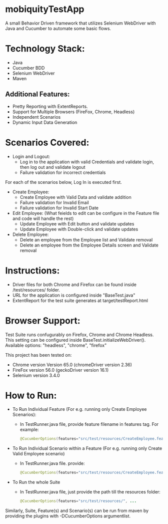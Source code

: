 # mobiquityTestApp
A small Behavior Driven framework that utilizes Selenium WebDriver with Java and Cucumber to automate some basic flows.

# Technology Stack:
- Java
- Cucumber BDD
- Selenium WebDriver
- Maven

## Additional Features:
- Pretty Reporting with ExtentReports.
- Support for Multiple Browsers (FireFox, Chrome, Headless)
- Independent Scenarios
- Dynamic Input Data Generation

# Scenarios Covered:

- Login and Logout:
    - Log in to the application with valid Credentials and validate login, then log out and validate logout
    - Failure validation for incorrect credentials 

For each of the scenarios below, Log In is executed first.

- Create Employee:
    - Create Employee with Valid Data and validate addition
    - Failure validation for Invalid Email
    - Failure validation for Invalid Start Date
- Edit Employee: 
  (What feields to edit can be configure in the Feature file and code will handle the rest)
    - Update Employee with Edit button and validate updates
    - Update Employee with Double-click and validate updates
- Delete Employee:
    - Delete an employee from the Employee list and Validate removal
    - Delete an employee from the Employee Details screen and Validate removal

# Instructions:

- Driver files for both Chrome and Firefox can be found inside /test/resources/ folder. 
- URL for the application is configured inside "BaseTest.java"
- ExtentReport for the test suite generates at target/testReport.html

# Browser Support:

Test Suite runs confugurably on Firefox, Chrome and Chrome Headless. This setting can be configured inside BaseTest.initializeWebDriver(). Available options: "headless", "chrome", "firefox"

This project has been tested on:
- Chrome version Version 65.0 (chromeDriver version 2.36)
- FireFox version 56.0 (geckoDriver version 16.1)
- Selenium version 3.4.0

# How to Run:
- To Run Individual Feature (For e.g. running only Create Employee Scenarios):
    - In TestRunner.java file, provide feature filename in features tag. For example:
        
        ```java
        @CucumberOptions(features="src/test/resources/CreateEmployee.feature", ...      
        ```
        
- To Run Individual Scenario within a Feature (For e.g. running only Create Valid Employee scenario)
    - In TestRunner.java file. provide:    
        
        ```java
        @CucumberOptions(features="src/test/resources/CreateEmployee.feature", tags = "@CreateEmployeeValid", ...
        ```
        
- To Run the whole Suite
    - In TestRunner.java file, just provide the path till the resources folder:
        
        ```java
        @CucumberOptions(features="src/test/resources/", ...
        ```
        
 Similarly, Suite, Feature(s) and Scenario(s) can be run from maven by providing the plugins with -DCucumberOptions argumentlist.
